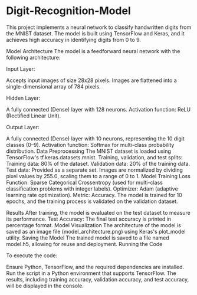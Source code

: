 # Digit-Recognition-Model
This project implements a neural network to classify handwritten digits from the MNIST dataset. The model is built using TensorFlow and Keras, and it achieves high accuracy in identifying digits from 0 to 9.

Model Architecture
The model is a feedforward neural network with the following architecture:

Input Layer:

Accepts input images of size 28x28 pixels.
Images are flattened into a single-dimensional array of 784 pixels.

Hidden Layer:

A fully connected (Dense) layer with 128 neurons.
Activation function: ReLU (Rectified Linear Unit).

Output Layer:

A fully connected (Dense) layer with 10 neurons, representing the 10 digit classes (0–9).
Activation function: Softmax for multi-class probability distribution.
Data Preprocessing
The MNIST dataset is loaded using TensorFlow's tf.keras.datasets.mnist.
Training, validation, and test splits:
Training data: 80% of the dataset.
Validation data: 20% of the training data.
Test data: Provided as a separate set.
Images are normalized by dividing pixel values by 255.0, scaling them to a range of 0 to 1.
Model Training
Loss Function: Sparse Categorical Crossentropy (used for multi-class classification problems with integer labels).
Optimizer: Adam (adaptive learning rate optimization).
Metric: Accuracy.
The model is trained for 10 epochs, and the training process is validated on the validation dataset.

Results
After training, the model is evaluated on the test dataset to measure its performance.
Test Accuracy: The final test accuracy is printed in percentage format.
Model Visualization
The architecture of the model is saved as an image file (model_architecture.png) using Keras's plot_model utility.
Saving the Model
The trained model is saved to a file named model.h5, allowing for reuse and deployment.
Running the Code

To execute the code:

Ensure Python, TensorFlow, and the required dependencies are installed.
Run the script in a Python environment that supports TensorFlow.
The results, including training accuracy, validation accuracy, and test accuracy, will be displayed in the console.
